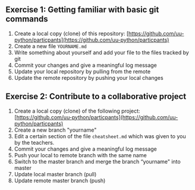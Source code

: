## Exercise 1: Getting familiar with basic git commands
1. Create a local copy (clone) of this repository: [https://github.com/uu-python/particpants](https://github.com/uu-python/particpants)
2. Create a new file ```YOURNAME.md```
3. Write something about yourself and add your file to the files tracked by git
4. Commit your changes and give a meaningful log message
5. Update your local repository by pulling from the remote
6. Update the remote repository by pushing your local changes

## Exercise 2: Contribute to a collaborative project
1. Create a local copy (clone) of the following project:  [https://github.com/uu-python/particpants](https://github.com/uu-python/particpants)
2. Create a new branch "yourname"
3. Edit a certain section of the file ```cheatsheet.md``` which was given to you by the teachers.
4. Commit your changes and give a meaningful log message
5. Push your local to remote branch with the same name
6. Switch to the master branch and merge the branch “yourname" into master
7. Update local master branch (pull)
8. Update remote master branch (push)

